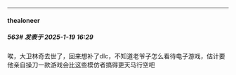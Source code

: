 ﻿
*****

####  thealoneer  
##### 563#       发表于 2025-1-19 16:29

唉，大卫林奇去世了，回来想补了dlc，不知道老爷子怎么看待电子游戏，估计要他亲自操刀一款游戏会比这些模仿者搞得更天马行空吧

